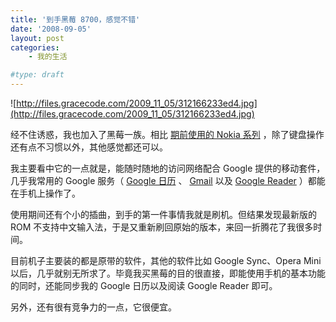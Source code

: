 ```yaml
---
title: '到手黑莓 8700，感觉不错'
date: '2008-09-05'
layout: post
categories:
    - 我的生活

#type: draft
---
```


![http://files.gracecode.com/2009_11_05/312166233ed4.jpg](http://files.gracecode.com/2009_11_05/312166233ed4.jpg)

经不住诱惑，我也加入了黑莓一族。相比 [期前使用的 Nokia 系列]({{site.urls}}/posts/1066/) ，除了键盘操作还有点不习惯以外，其他感觉都还可以。

我主要看中它的一点就是，能随时随地的访问网络配合 Google 提供的移动套件，几乎我常用的 Google 服务（ [Google 日历](http://www.google.com/calendar/) 、 [Gmail](http://www.gmail.com)  以及  [Google Reader](http://www.google.com/reader/) ）都能在手机上操作了。

使用期间还有个小的插曲，到手的第一件事情我就是刷机。但结果发现最新版的 ROM 不支持中文输入法，于是又重新刷回原始的版本，来回一折腾花了我很多时间。

目前机子主要装的都是原带的软件，其他的软件比如 Google Sync、Opera Mini 以后，几乎就别无所求了。毕竟我买黑莓的目的很直接，即能使用手机的基本功能的同时，还能同步我的 Google 日历以及阅读 Google Reader 即可。

另外，还有很有竞争力的一点，它很便宜。
